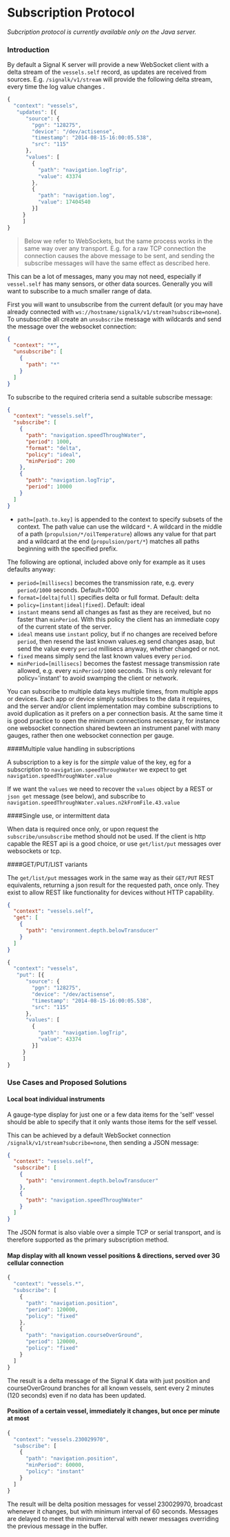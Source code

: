 # Subscription Protocol

_Subcription protocol is currently available only on the Java server._

### Introduction

By default a Signal K server will provide a new WebSocket client with a delta stream of the `vessels.self` record, as updates are received from sources. E.g.
`/signalk/v1/stream` will provide the following delta stream, every time the log value changes .

```javascript
{
  "context": "vessels",
   "updates": [{
      "source": {
        "pgn": "128275",
        "device": "/dev/actisense",
        "timestamp": "2014-08-15-16:00:05.538",
        "src": "115"
      },
      "values": [
        {
          "path": "navigation.logTrip",
          "value": 43374
        },
        {
          "path": "navigation.log",
          "value": 17404540
        }]
     }
     ]
}
```
> Below we refer to WebSockets, but the same process works in the same way over any transport. E.g. for a raw TCP
> connection the connection causes the above message to be sent, and sending the subscribe messages will have the same
> effect as described here.

This can be a lot of messages, many you may not need, especially if `vessel.self` has many sensors, or other data sources. Generally you will want to subscribe to a much smaller range of data.

First you will want to unsubscribe from the current default (or you may have already connected with `ws://hostname/signalk/v1/stream?subscribe=none`). To unsubscribe all create an `unsubscribe` message with wildcards and send the message over the websocket connection:

```json
{
  "context": "*",
  "unsubscribe": [
    {
      "path": "*"
    }
  ]
}
```
To subscribe to the required criteria send a suitable subscribe message:

```json
{
  "context": "vessels.self",
  "subscribe": [
    {
      "path": "navigation.speedThroughWater",
      "period": 1000,
      "format": "delta",
      "policy": "ideal",
      "minPeriod": 200
    },
    {
      "path": "navigation.logTrip",
      "period": 10000
    }
  ]
}
```

* `path=[path.to.key]` is appended to the context to specify subsets of the context.
The path value can use the wildcard `*`. A wildcard in the middle of a path (`propulsion/*/oilTemperature`) allows any value for that part and a wildcard at the end (`propulsion/port/*`) matches all paths beginning with the specified prefix.

The following are optional, included above only for example as it uses defaults anyway:

* `period=[millisecs]` becomes the transmission rate, e.g. every `period/1000` seconds. Default=1000
* `format=[delta|full]` specifies delta or full format. Default: delta
* `policy=[instant|ideal|fixed]`. Default: ideal
 * `instant` means send all changes as fast as they are received, but no faster than `minPeriod`. With this policy the client has an immediate copy of the current state of the server.
 * `ideal` means use `instant` policy, but if no changes are received before `period`, then resend the last known
   values.eg send changes asap, but send the value every `period` millisecs anyway, whether changed or not.
 * `fixed` means simply send the last known values every `period`.
* `minPeriod=[millisecs]` becomes the fastest message transmission rate allowed, e.g. every `minPeriod/1000` seconds. This is only relevant for policy='instant' to avoid swamping the client or network.

You can subscribe to multiple data keys multiple times, from multiple apps or devices. Each app or device simply subscribes to the data it requires, and the server and/or client implementation may combine subscriptions to avoid duplication as it prefers on a per connection basis. At the same time it is good practice to open the minimum connections necessary, for instance one websocket connection shared bewteen an instrument panel with many gauges, rather then one websocket connection per gauge.

####Multiple value handling in subscriptions

A subscription to a key is for the _simple_ value of the key, eg for a subscription to `navigation.speedThroughWater` we expect to get `navigation.speedThroughWater.value`

If we want the `values` we need to recover the `values` object by a REST or `json get` message (see below), and subscribe to `navigation.speedThroughWater.values.n2kFromFile.43.value`

####Single use, or intermittent data 

When data is required once only, or upon request the `subscribe/unsubscribe` method should not be used. If the client is http capable the REST api is a good choice, or use `get/list/put` messages over websockets or tcp.

####GET/PUT/LIST variants

The `get/list/put` messages work in the same way as their `GET/PUT` REST equivalents, returning a json result for the requested path, once only. They exist to allow REST like functionality for devices without HTTP capability.
```json
{
  "context": "vessels.self",
  "get": [
    {
      "path": "environment.depth.belowTransducer"
    }
  ]
}

```

```javascript
{
  "context": "vessels",
   "put": [{
      "source": {
        "pgn": "128275",
        "device": "/dev/actisense",
        "timestamp": "2014-08-15-16:00:05.538",
        "src": "115"
      },
      "values": [
        {
          "path": "navigation.logTrip",
          "value": 43374
        }]
     }
     ]
}
```


### Use Cases and Proposed Solutions

#### Local boat individual instruments

A gauge-type display for just one or a few data items for the 'self' vessel should be able to specify that it only wants
those items for the self vessel.

This can be achieved by a default WebSocket connection `/signalk/v1/stream?subcribe=none`, then sending a JSON message:

```json
{
  "context": "vessels.self",
  "subscribe": [
    {
      "path": "environment.depth.belowTransducer"
    },
    {
      "path": "navigation.speedThroughWater"
    }
  ]
}
```

The JSON format is also viable over a simple TCP or serial transport, and is therefore supported as the primary
subscription method.

#### Map display with all known vessel positions & directions, served over 3G cellular connection

```javascript
{
  "context": "vessels.*",
  "subscribe": [
    {
      "path": "navigation.position",
      "period": 120000,
      "policy": "fixed"
    },
    {
      "path": "navigation.courseOverGround",
      "period": 120000,
      "policy": "fixed"
    }
  ]
}
```

The result is a delta message of the Signal K data with just position and courseOverGround branches for all known vessels, sent every 2 minutes (120 seconds) even if no data has been updated.

#### Position of a certain vessel, immediately it changes, but once per minute at most

```javascript
{
  "context": "vessels.230029970",
  "subscribe": [
    {
      "path": "navigation.position",
      "minPeriod": 60000,
      "policy": "instant"
    }
  ]
}
```

The result will be delta position messages for vessel 230029970, broadcast whenever it changes, but with minimum
interval of 60 seconds. Messages are delayed to meet the minimum interval with newer messages overriding the previous
message in the buffer.
